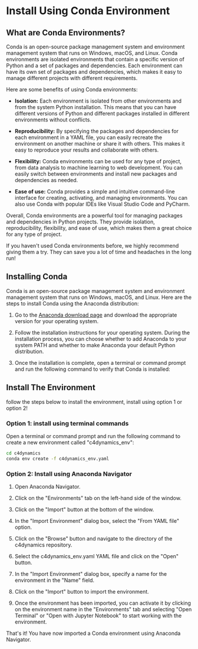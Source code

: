 # Install Using Conda Environment

## What are Conda Environments?

Conda is an open-source package management system and environment management system that runs on Windows, macOS, and Linux. Conda environments are isolated environments that contain a specific version of Python and a set of packages and dependencies. Each environment can have its own set of packages and dependencies, which makes it easy to manage different projects with different requirements.

Here are some benefits of using Conda environments:

- **Isolation:** Each environment is isolated from other environments and from the system Python installation. This means that you can have different versions of Python and different packages installed in different environments without conflicts.

- **Reproducibility:** By specifying the packages and dependencies for each environment in a YAML file, you can easily recreate the environment on another machine or share it with others. This makes it easy to reproduce your results and collaborate with others.

- **Flexibility:** Conda environments can be used for any type of project, from data analysis to machine learning to web development. You can easily switch between environments and install new packages and dependencies as needed.

- **Ease of use:** Conda provides a simple and intuitive command-line interface for creating, activating, and managing environments. You can also use Conda with popular IDEs like Visual Studio Code and PyCharm.

Overall, Conda environments are a powerful tool for managing packages and dependencies in Python projects. They provide isolation, reproducibility, flexibility, and ease of use, which makes them a great choice for any type of project.

If you haven't used Conda environments before, we highly recommend giving them a try. They can save you a lot of time and headaches in the long run!



## Installing Conda

Conda is an open-source package management system and environment management system that runs on Windows, macOS, and Linux. Here are the steps to install Conda using the Anaconda distribution:

1. Go to the [Anaconda download page](https://www.anaconda.com/products/individual) and download the appropriate version for your operating system.

2. Follow the installation instructions for your operating system. During the installation process, you can choose whether to add Anaconda to your system PATH and whether to make Anaconda your default Python distribution.

3. Once the installation is complete, open a terminal or command prompt and run the following command to verify that Conda is installed:

## Install The Environment

follow the steps below to install the environment, install using option 1 or option 2!

### Option 1: install using terminal commands
Open a terminal or command prompt and run the following command to create a new environment called "c4dynamics_env":

```bash
cd c4dynamics
conda env create -f c4dynamics_env.yaml
```
### Option 2: Install using Anaconda Navigator


1. Open Anaconda Navigator.

2. Click on the "Environments" tab on the left-hand side of the window.

3. Click on the "Import" button at the bottom of the window.

4. In the "Import Environment" dialog box, select the "From YAML file" option.

5. Click on the "Browse" button and navigate to the directory of the c4dynamics repository.

6. Select the c4dynamics_env.yaml YAML file and click on the "Open" button.

7. In the "Import Environment" dialog box, specify a name for the environment in the "Name" field.

8. Click on the "Import" button to import the environment.

9. Once the environment has been imported, you can activate it by clicking on the environment name in the "Environments" tab and selecting "Open Terminal" or "Open with Jupyter Notebook" to start working with the environment.

That's it! You have now imported a Conda environment using Anaconda Navigator.
